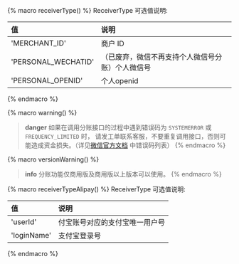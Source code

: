 {% macro receiverType() %}
ReceiverType 可选值说明:

| 值                    | 说明       |
| :-------------------- | :--------- |
| 'MERCHANT_ID'         | 商户 ID    |
| 'PERSONAL_WECHATID'   | （已废弃，微信不再支持个人微信号分账）个人微信号 |
| 'PERSONAL_OPENID'     | 个人openid |
{% endmacro %}

{% macro warning() %}
> **danger**
> 如果在调用分账接口的过程中遇到错误码为 `SYSTEMERROR` 或 `FREQUENCY_LIMITED` 时，
> 请发工单联系客服，不要重复调用接口，否则可能造成资金损失。（详见[微信官方文档](https://pay.weixin.qq.com/wiki/doc/api/allocation.php?chapter=27_1&index=1) 中错误码列表）
{% endmacro %}


{% macro versionWarning() %}
> **info**
> 分账功能仅商用版及商用版以上版本可以使用。
{% endmacro %}

{% macro receiverTypeAlipay() %}
ReceiverType 可选值说明:

| 值                    | 说明       |
| :-------------------- | :--------- |
| 'userId'              | 付宝账号对应的支付宝唯一用户号    |
| 'loginName'           | 支付宝登录号 |
{% endmacro %}
